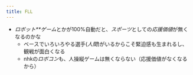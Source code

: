 ```yaml
---
title: FLL
---
```


* *ロボット**ゲーム*とかが100%自動だと、*スポーツ*としての*応援価値*が無くなるのかな
  * ベースでいろいろやる選手(*人間*)がいるからこそ緊迫感も生まれるし、観戦が面白くなる
  * nhkの*ロボコン*も、人操縦ゲームは無くならない（応援価値がなくなるから）
